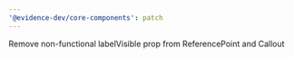 ```yaml
---
'@evidence-dev/core-components': patch
---
```


Remove non-functional labelVisible prop from ReferencePoint and Callout
